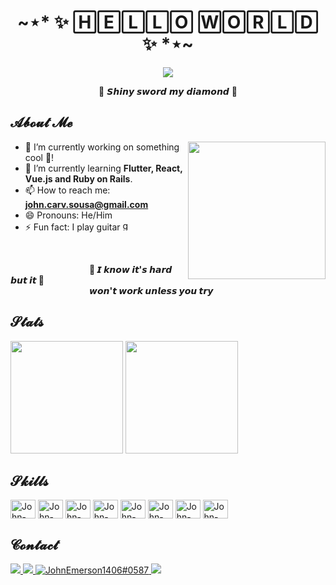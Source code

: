 <h1 align="center">~⋆* ✨ 🄷🄴🄻🄻🄾 🅆🄾🅁🄻🄳 ✨ *⋆~</h1>

<div align="center">
  <img src="https://user-images.githubusercontent.com/43749971/134115180-acb39488-27bf-495a-8cfe-6d71852db396.gif">
</div>

<p align="center">🎵 𝙎𝙝𝙞𝙣𝙮 𝙨𝙬𝙤𝙧𝙙 𝙢𝙮 𝙙𝙞𝙖𝙢𝙤𝙣𝙙 🎵</p>

## 𝓐𝓫𝓸𝓾𝓽 𝓜𝓮

<img src="https://user-images.githubusercontent.com/43749971/134393227-26ca48dc-c446-4d55-93d0-5ff4deeb4977.gif" align="right" height="220">

- 🔭 I’m currently working on something cool 🚀!
- 🌱 I’m currently learning **Flutter, React, Vue.js and Ruby on Rails**.
- 📫 How to reach me: **john.carv.sousa@gmail.com**
- 😄 Pronouns: He/Him
- ⚡ Fun fact: I play guitar <img alt="guitar" src="https://emojipedia-us.s3.dualstack.us-west-1.amazonaws.com/thumbs/160/htc/37/guitar_1f3b8.png" width="16px">

<br>

<p>
  <b>
                                          🎵 𝙄 𝙠𝙣𝙤𝙬 𝙞𝙩'𝙨 𝙝𝙖𝙧𝙙 𝙗𝙪𝙩 𝙞𝙩 🎵<br>
                                          𝙬𝙤𝙣'𝙩 𝙬𝙤𝙧𝙠 𝙪𝙣𝙡𝙚𝙨𝙨 𝙮𝙤𝙪 𝙩𝙧𝙮
  </b>
</p>

## 𝓢𝓽𝓪𝓽𝓼

<div>
  <img height="180em" src="https://github-readme-stats.vercel.app/api?username=JohnEmerson1406&show_icons=true&theme=tokyonight&include_all_commits=true&count_private=true">
  <img height="180em" src="https://github-readme-stats.vercel.app/api/top-langs/?username=JohnEmerson1406&layout=compact&langs_count=7&theme=tokyonight">
</div>

## 𝓢𝓴𝓲𝓵𝓵𝓼

<div style="display: inline_block">
  <img align="center" alt="John-Js" height="30" width="40" src="https://cdn.jsdelivr.net/gh/devicons/devicon/icons/javascript/javascript-plain.svg">
  <img align="center" alt="John-Flutter" height="30" width="40" src="https://cdn.jsdelivr.net/gh/devicons/devicon/icons/flutter/flutter-original.svg">
  <img align="center" alt="John-React" height="30" width="40" src="https://cdn.jsdelivr.net/gh/devicons/devicon/icons/react/react-original.svg">
  <img align="center" alt="John-HTML" height="30" width="40" src="https://cdn.jsdelivr.net/gh/devicons/devicon/icons/html5/html5-original.svg">
  <img align="center" alt="John-CSS" height="30" width="40" src="https://cdn.jsdelivr.net/gh/devicons/devicon/icons/css3/css3-original.svg">
  <img align="center" alt="John-Python" height="30" width="40" src="https://cdn.jsdelivr.net/gh/devicons/devicon/icons/python/python-original.svg">
  <img align="center" alt="John-Vue" height="30" width="40" src="https://cdn.jsdelivr.net/gh/devicons/devicon/icons/vuejs/vuejs-original.svg">
  <img align="center" alt="John-Rails" height="30" width="40" src="https://cdn.jsdelivr.net/gh/devicons/devicon/icons/rails/rails-plain.svg">
</div>

## 𝓒𝓸𝓷𝓽𝓪𝓬𝓽

<div>
  <a href="https://www.linkedin.com/in/JohnEmerson1406/" target="_blank">
    <img src="https://img.shields.io/badge/LinkedIn-0077B5?style=for-the-badge&logo=linkedin&logoColor=white">
  </a>
  <a href="https://instagram.com/JohnEmerson1406" target="_blank">
    <img src="https://img.shields.io/badge/-Instagram-%23E4405F?style=for-the-badge&logo=instagram&logoColor=white" target="_blank">
  </a>
  <a href="https://discord.gg/JohnEmerson1406#0587" target="blank">
    <img src="https://img.shields.io/badge/Discord-7289DA?style=for-the-badge&logo=discord&logoColor=white" alt="JohnEmerson1406#0587">
  </a>
  <a href="mailto:john.carv.sousa@gmail.com">
    <img src="https://img.shields.io/badge/Gmail-D14836?style=for-the-badge&logo=gmail&logoColor=white" target="_blank">
  </a>
</div>
